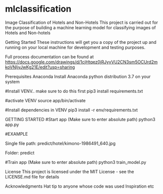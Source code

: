 # mlclassification

Image Classification of Hotels and Non-Hotels
This project is carried out for the purpose of building a machine learning model for classifying images of Hotels and Non-hotels

Getting Started
These instructions will get you a copy of the project up and running on your local machine for development and testing purposes.

Full process documentation can be found at https://docs.google.com/drawings/d/1cjHtqez0jRJyvVU2CN3sm5OCUrd2mkoVNIjyJwKg21E/edit?usp=sharing


Prerequisites
Anaconda
Install Anaconda python distribution 3.7 on your system

#Install VENV.. make sure to do this first
pip3 install requirements.txt

#activate  VENV
source app/bin/activate

#Install dependencies in VENV
pip3 install -r  env/requirements.txt

GETTING STARTED
#Start app (Make sure to enter absolute path)
python3 app.py

#EXAMPLE

Single file path: predict/hotel/kimono-1986491_640.jpg

Folder: predict

#Train app (Make sure to enter absolute path)
python3 train_model.py

License
This project is licensed under the MIT License - see the LICENSE.md file for details

Acknowledgments
Hat tip to anyone whose code was used
Inspiration
etc

